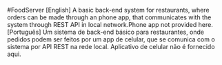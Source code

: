  #FoodServer
 [English] A basic back-end system for restaurants, where orders can be made through an phone app, that communicates with the system through REST API in local network.Phone app not provided here. [Português] Um sistema de back-end básico para restaurantes, onde pedidos podem ser feitos por um app de celular, que se comunica com o sistema por API REST na rede local. Aplicativo de celular não é fornecido aqui.
